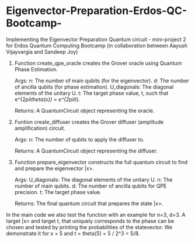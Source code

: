 # Eigenvector-Preparation-Erdos-QC-Bootcamp-

Implementing the Eigenvector Preparation Quantum circuit - mini-project 2 for Erdos Quantum Computing Bootcamp (in collaboration between Aayush Vijayvargia and Sandeep Joy)

1. Function create_qpe_oracle creates the Grover oracle using Quantum Phase Estimation.

    Args:
            n: The number of main qubits (for the eigenvector).
            d: The number of ancilla qubits (for phase estimation).
            U_diagonals: The diagonal elements of the unitary U.
            t: The target phase value, t, such that e^{2*pi*i*theta(x)} = e^{2*pi*i*t}.
    
    Returns:
            A QuantumCircuit object representing the oracle.


2. Funtion create_diffuser creates the Grover diffuser (amplitude amplification) circuit.

    Args:
            n: The number of qubits to apply the diffuser to.
    
    Returns:
            A QuantumCircuit object representing the diffuser.

3. Function prepare_eigenvector constructs the full quantum circuit to find and prepare the eigenvector |x>.

    Args:
        U_diagonals: The diagonal elements of the unitary U. 
        n: The number of main qubits. 
        d: The number of ancilla qubits for QPE precision. 
        t: The target phase value. 

    Returns:
        The final quantum circuit that prepares the state |x>.

In the main code we also test the function with an example for n=3, d=3. A target |x> and target t, that uniquely corresponds to the phase can be chosen and tested by printing the probabilities of the statevector. We demonstrate it for x = 5 and t = theta(5) = 5 / 2^3 = 5/8.
